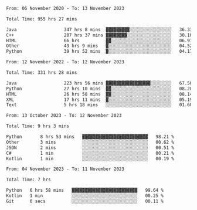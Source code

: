 <!-- https://github.com/lowlighter/metrics -->
<!-- https://www.vectorlogo.zone/ -->
<!-- https://www.svgrepo.com/ -->

<!--
🔗 &nbsp;**Connect with me**
&nbsp; <p align="left">
        &nbsp;&nbsp;
        <span>
            <img align="center"
                src="https://user-images.githubusercontent.com/60324635/179626886-1219e9ee-75c0-42ed-a26b-d4ef24ed306c.svg"
                height="30px"/>
            ini.ivi@yandex.ru
        </span>
        &nbsp;&nbsp;&nbsp;
        <span>
            <img align="center"
                    src="https://user-images.githubusercontent.com/60324635/179626979-f490e684-520a-46a3-9f2e-1b3d291b8372.svg"
                    height="30px"/>
            https://t.me/limenitiz
        </span>
</p>

-->

<!-- 
![Metrics](/github-metrics.svg)
<br>

![Wwakatime stats](https://github-readme-stats-taupe-two.vercel.app/api/wakatime?username=limenitiz&hide_title=true&hide_border=true&langs_count=5&bg_color=00000000&text_color=777) 
-->

<!--
🛠️ &nbsp;**Languages and Tools**
<p align="left">
    <a href="https://git-scm.com/" target="_blank" rel="noreferrer">
        <img src="https://www.vectorlogo.zone/logos/git-scm/git-scm-icon.svg"
            alt="git" width="40" height="40" />
    </a>
    <a href="https://www.java.com" target="_blank" rel="noreferrer"> <img
            src="https://raw.githubusercontent.com/devicons/devicon/master/icons/java/java-original.svg"
            alt="java" width="40" height="40" /> </a>
    <a href="https://spring.io/" target="_blank" rel="noreferrer">
        <img src="https://www.vectorlogo.zone/logos/springio/springio-icon.svg"
            alt="spring" width="40" height="40" />
    </a>
    <a href="https://www.python.org" target="_blank" rel="noreferrer">
        <img src="https://raw.githubusercontent.com/devicons/devicon/master/icons/python/python-original.svg"
            alt="python" width="40" height="40" />
    </a>
    <a href="https://www.mysql.com/" target="_blank" rel="noreferrer">
        <img src="https://raw.githubusercontent.com/devicons/devicon/master/icons/mysql/mysql-original-wordmark.svg"
            alt="mysql" width="40" height="40" />
    </a>
    <a href="https://www.postgresql.org" target="_blank" rel="noreferrer">
        <img src="https://raw.githubusercontent.com/devicons/devicon/master/icons/postgresql/postgresql-original-wordmark.svg"
            alt="postgresql" width="40" height="40" />
    </a>
    <a href="https://www.mongodb.com/" target="_blank" rel="noreferrer">
        <img src="https://raw.githubusercontent.com/devicons/devicon/master/icons/mongodb/mongodb-original-wordmark.svg"
            alt="mongodb" width="40" height="40" />
    </a>
    <a href="https://www.docker.com/" target="_blank" rel="noreferrer">
        <img src="https://raw.githubusercontent.com/devicons/devicon/master/icons/docker/docker-original-wordmark.svg"
            alt="docker" width="40" height="40" />
    </a>
    <a href="https://www.gnu.org/software/bash/" target="_blank" rel="noreferrer">
        <img src="https://www.vectorlogo.zone/logos/gnu_bash/gnu_bash-icon.svg"
            alt="bash" width="40" height="40" />
    </a>
    <a href="https://kafka.apache.org/" target="_blank" rel="noreferrer">
        <img src="https://www.vectorlogo.zone/logos/apache_kafka/apache_kafka-icon.svg"
            alt="kafka" width="40" height="40" />
    </a>
</p>

<br>

-->

<!--START_SECTION:waka-readme-stats-total-->
<!--END_SECTION:waka-readme-stats-total-->

<!--START_SECTION:wakaReadmeTotal-->

```txt
From: 06 November 2020 - To: 13 November 2023

Total Time: 955 hrs 27 mins

Java                  347 hrs 8 mins  ▓▓▓▓▓▓▓▓▓░░░░░░░░░░░░░░░░   36.33 %
C++                   287 hrs 37 mins ▓▓▓▓▓▓▓▓░░░░░░░░░░░░░░░░░   30.10 %
HTML                  66 hrs          ▓▓░░░░░░░░░░░░░░░░░░░░░░░   06.91 %
Other                 43 hrs 9 mins   ▓░░░░░░░░░░░░░░░░░░░░░░░░   04.52 %
Python                39 hrs 52 mins  ▓░░░░░░░░░░░░░░░░░░░░░░░░   04.17 %
```

<!--END_SECTION:wakaReadmeTotal-->

<!--START_SECTION:wakaReadmeYear-->

```txt
From: 12 November 2022 - To: 12 November 2023

Total Time: 331 hrs 28 mins

Java                  223 hrs 56 mins ▓▓▓▓▓▓▓▓▓▓▓▓▓▓▓▓▓░░░░░░░░   67.56 %
Python                27 hrs 10 mins  ▓▓░░░░░░░░░░░░░░░░░░░░░░░   08.20 %
HTML                  26 hrs 58 mins  ▓▓░░░░░░░░░░░░░░░░░░░░░░░   08.14 %
XML                   17 hrs 11 mins  ▓░░░░░░░░░░░░░░░░░░░░░░░░   05.19 %
Text                  5 hrs 18 mins   ░░░░░░░░░░░░░░░░░░░░░░░░░   01.60 %
```

<!--END_SECTION:wakaReadmeYear-->

<!--START_SECTION:wakaReadmeMonth-->

```txt
From: 13 October 2023 - To: 12 November 2023

Total Time: 9 hrs 3 mins

Python       8 hrs 53 mins   ▓▓▓▓▓▓▓▓▓▓▓▓▓▓▓▓▓▓▓▓▓▓▓▓▓   98.21 %
Other        3 mins          ░░░░░░░░░░░░░░░░░░░░░░░░░   00.62 %
JSON         2 mins          ░░░░░░░░░░░░░░░░░░░░░░░░░   00.51 %
C#           1 min           ░░░░░░░░░░░░░░░░░░░░░░░░░   00.21 %
Kotlin       1 min           ░░░░░░░░░░░░░░░░░░░░░░░░░   00.19 %
```

<!--END_SECTION:wakaReadmeMonth-->

<!--START_SECTION:wakaReadmeWeek-->

```txt
From: 04 November 2023 - To: 11 November 2023

Total Time: 7 hrs

Python   6 hrs 58 mins   ▓▓▓▓▓▓▓▓▓▓▓▓▓▓▓▓▓▓▓▓▓▓▓▓▓   99.64 %
Kotlin   1 min           ░░░░░░░░░░░░░░░░░░░░░░░░░   00.25 %
Git      0 secs          ░░░░░░░░░░░░░░░░░░░░░░░░░   00.11 %
```

<!--END_SECTION:wakaReadmeWeek-->

